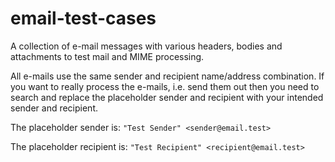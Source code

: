 # email-test-cases 
A collection of e-mail messages with various headers, bodies and attachments to
test mail and MIME processing.

All e-mails use the same sender and recipient name/address combination. If you
want to really process the e-mails, i.e. send them out then you need to search
and replace the placeholder sender and recipient with your intended sender and
recipient.

The placeholder sender is: `"Test Sender" <sender@email.test>`

The placeholder recipient is: `"Test Recipient" <recipient@email.test>`

